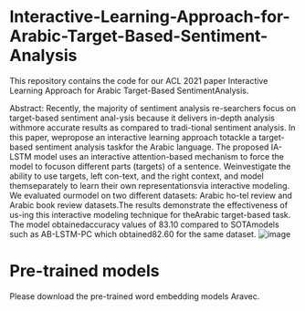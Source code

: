 # Interactive-Learning-Approach-for-Arabic-Target-Based-Sentiment-Analysis
This repository contains the code for our ACL 2021 paper Interactive Learning Approach for Arabic Target-Based SentimentAnalysis.

Abstract: Recently, the majority of sentiment analysis re-searchers focus on target-based sentiment anal-ysis because it delivers in-depth analysis withmore  accurate  results  as  compared  to  tradi-tional  sentiment  analysis.   In  this  paper,  wepropose  an  interactive  learning  approach  totackle  a  target-based  sentiment  analysis  taskfor  the  Arabic  language.    The  proposed  IA-LSTM  model  uses  an  interactive  attention-based mechanism to force the model to focuson different parts (targets) of a sentence.  Weinvestigate the ability to use targets,  left con-text,  and  the  right  context,  and  model  themseparately  to  learn  their  own  representationsvia  interactive  modeling.    We  evaluated  ourmodel  on  two  different  datasets:   Arabic  ho-tel  review  and  Arabic  book  review  datasets.The results demonstrate the effectiveness of us-ing this interactive modeling technique for theArabic target-based task.  The model obtainedaccuracy values of 83.10 compared to SOTAmodels such as AB-LSTM-PC which obtained82.60 for the same dataset.
![image](https://user-images.githubusercontent.com/88626152/128638691-d419bb7f-51ed-4d6c-ac8f-f3c0de0b6ce6.png)
# Pre-trained models
Please download the pre-trained word embedding models Aravec.
